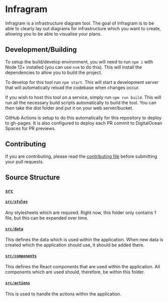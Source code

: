 # Infragram

Infragram is a infrastructure diagram tool. The goal of Infragram is to be able to clearly lay out diagrams for infrastructure which you want to create, allowing you to be able to visualise your plans.

## Development/Building
To setup the build/develop environment, you will need to run `npm i` with Node 12+ installed (you can use `nvm` to do this). This will install the dependencies to allow you to build the project.

To develop for this tool run `npm start`. This will start a development server that will automatically reload the codebase when changes occur.

If you wish to host this tool on a service, simply run `npm run build`. This will run all the necessary build scripts automatically to build the tool.
You can then take the dist folder and put it on your web server/bucket.

GitHub Actions is setup to do this automatically for this repository to deploy to gh-pages. It is also configured to deploy each PR commit to DigitalOcean Spaces for PR previews.

## Contributing
If you are contributing, please read the [contributing file](CONTRIBUTING.md) before submitting your pull requests.

## Source Structure

### [`src`](./src)

#### [`src/styles`](./src/styles)
Any stylesheets which are required. Right now, this folder only contains 1 file, but this can be expanded over time.

#### [`src/data`](./src/data)
This defines the data which is used within the application. When new data is created which the application should use, it should be added there.

#### [`src/components`](./src/components)
This defines the React components that are used within the application. All components which are used should, therefore, be within this folder.

#### [`src/actions`](./src/actions)
This is used to handle the actions within the application.
